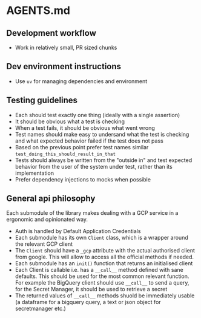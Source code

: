 # AGENTS.md

## Development workflow
- Work in relatively small, PR sized chunks

## Dev environment instructions
- Use `uv` for managing dependencies and environment


## Testing guidelines
- Each should test exactly one thing (ideally with a single assertion)
- It should be obvious what a test is checking
- When a test fails, it should be obvious what went wrong
- Test names should make easy to undersand what the test is checking and what expected behavior failed if the test does not pass
- Based on the previous point prefer test names similar `test_doing_this_should_result_in_that`
- Tests should always be written from the "outside in" and test expected behavior from the user of the system under test, rather than its implementation
- Prefer dependency injections to mocks when possible


## General api philosophy
Each submodule of the library makes dealing with a GCP service in a ergonomic and opinionated way. 

- Auth is handled by Default Application Credentials
- Each submodule has its own `Client` class, which is a wrapper around the relevant GCP client
- The `Client` should have a `_gcp` attribute with the actual authorised client from google. This will allow to access all the official methods if needed.
- Each submodule has an `init()` function that returns an initialised client
- Each Client is callable i.e. has a `__call__` method defined with sane defaults. This should be used for the most common relevant function. For example the BigQuery client should use `__call__` to send a query, for the Secret Manager, it should be used to retrieve a secret
- The returned values of `__call__` methods shuold be immediately usable (a dataframe for a bigquery query, a text or json object for secretmanager etc.)
